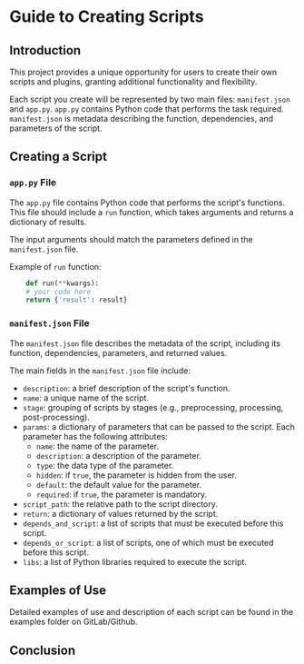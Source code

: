 # Guide to Creating Scripts 

## Introduction

This project provides a unique opportunity for users to create their own scripts and plugins, granting additional functionality and flexibility.

Each script you create will be represented by two main files: `manifest.json` and `app.py`. `app.py` contains Python code that performs the task required. `manifest.json` is metadata describing the function, dependencies, and parameters of the script.

## Creating a Script

### `app.py` File

The `app.py` file contains Python code that performs the script's functions. This file should include a `run` function, which takes arguments and returns a dictionary of results.

The input arguments should match the parameters defined in the `manifest.json` file.

Example of `run` function:

```python
    def run(**kwargs):
    # your code here
    return {'result': result}
```
### `manifest.json` File

The `manifest.json` file describes the metadata of the script, including its function, dependencies, parameters, and returned values.

The main fields in the `manifest.json` file include:

- `description`: a brief description of the script's function.
- `name`: a unique name of the script.
- `stage`: grouping of scripts by stages (e.g., preprocessing, processing, post-processing).
- `params`: a dictionary of parameters that can be passed to the script. Each parameter has the following attributes:
  - `name`: the name of the parameter.
  - `description`: a description of the parameter.
  - `type`: the data type of the parameter.
  - `hidden`: if `true`, the parameter is hidden from the user.
  - `default`: the default value for the parameter.
  - `required`: if `true`, the parameter is mandatory.
- `script_path`: the relative path to the script directory.
- `return`: a dictionary of values returned by the script.
- `depends_and_script`: a list of scripts that must be executed before this script.
- `depends_or_script`: a list of scripts, one of which must be executed before this script.
- `libs`: a list of Python libraries required to execute the script.

## Examples of Use
Detailed examples of use and description of each
script can be found in the examples folder on GitLab/Github.

## Conclusion